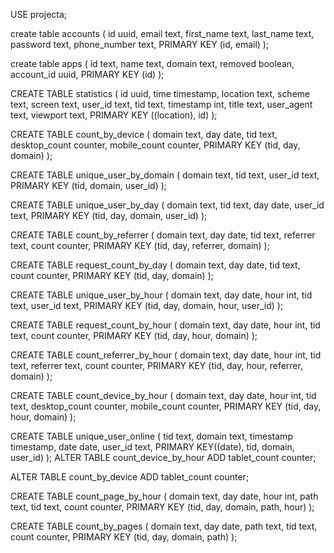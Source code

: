 USE projecta;

create table accounts (
  id uuid,
  email text,
  first_name text,
  last_name text,
  password text,
  phone_number text,
  PRIMARY KEY (id, email)
);

create table apps ( 
  id text, 
  name text, 
  domain text, 
  removed boolean,
  account_id uuid, 
  PRIMARY KEY (id)
  );

CREATE TABLE statistics (
  id uuid,
  time timestamp,
  location text,
  scheme text,
  screen text,
  user_id text,
  tid text,
  timestamp int,
  title text,
  user_agent text,
  viewport text,
  PRIMARY KEY ((location), id)
);

CREATE TABLE count_by_device (
  domain text,
  day date,
  tid text,
  desktop_count counter,
  mobile_count counter,
  PRIMARY KEY (tid, day, domain)
);

CREATE TABLE unique_user_by_domain (
  domain text,
  tid text,
  user_id text,
  PRIMARY KEY (tid, domain, user_id)
);

CREATE TABLE unique_user_by_day (
  domain text,
  tid text,
  day date,
  user_id text,
  PRIMARY KEY (tid, day, domain, user_id)
);

CREATE TABLE count_by_referrer (
  domain text,
  day date,
  tid text,
  referrer text,
  count counter,
  PRIMARY KEY (tid, day, referrer, domain)
);

CREATE TABLE request_count_by_day (
  domain text,
  day date,
  tid text,
  count counter,
  PRIMARY KEY (tid, day, domain)
);

CREATE TABLE unique_user_by_hour (
  domain text,
  day date,
  hour int,
  tid text,
  user_id text,
  PRIMARY KEY (tid, day, domain, hour, user_id)
);

CREATE TABLE request_count_by_hour (
  domain text,
  day date,
  hour int,
  tid text,
  count counter,
  PRIMARY KEY (tid, day, hour, domain)
);

CREATE TABLE count_referrer_by_hour (
  domain text,
  day date,
  hour int,
  tid text,
  referrer text,
  count counter,
  PRIMARY KEY (tid, day, hour, referrer, domain)
);

CREATE TABLE count_device_by_hour (
  domain text,
  day date,
  hour int,
  tid text,
  desktop_count counter,
  mobile_count counter,
  PRIMARY KEY (tid, day, hour, domain)
);

CREATE TABLE unique_user_online (
  tid text,
  domain text,
  timestamp timestamp,
  date date,
  user_id text,
  PRIMARY KEY((date), tid, domain, user_id)
);
 ALTER TABLE count_device_by_hour ADD tablet_count counter;

 ALTER TABLE count_by_device ADD tablet_count counter;

CREATE TABLE count_page_by_hour (
  domain text,
  day date,
  hour int,
  path text,
  tid text,
  count counter,
  PRIMARY KEY (tid, day, domain, path, hour)
);

CREATE TABLE count_by_pages (
  domain text,
  day date,
  path text,
  tid text,
  count counter,
  PRIMARY KEY (tid, day, domain, path)
); 